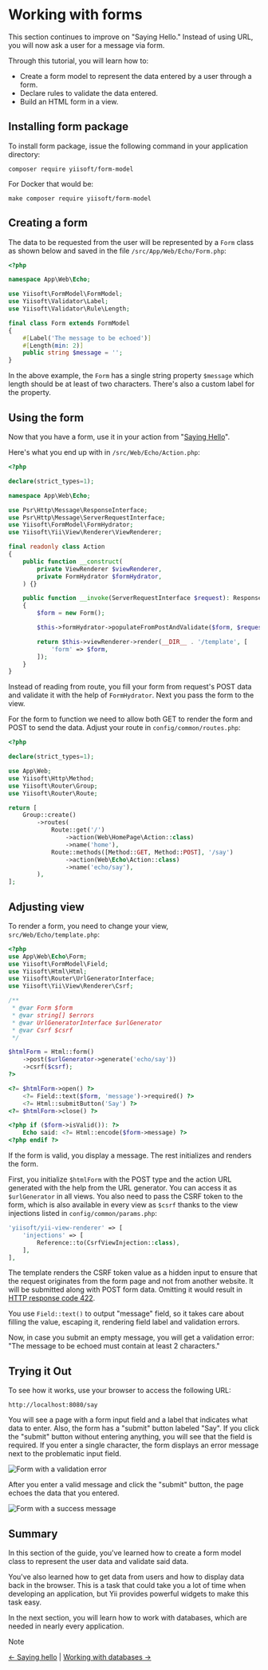 # Working with forms

This section continues to improve on "Saying Hello." Instead of using URL,
you will now ask a user for a message via form.

Through this tutorial, you will learn how to:

* Create a form model to represent the data entered by a user through a
  form.
* Declare rules to validate the data entered.
* Build an HTML form in a view.

## Installing form package

To install form package, issue the following command in your application
directory:

```
composer require yiisoft/form-model
```

For Docker that would be:

```
make composer require yiisoft/form-model
```

## Creating a form <span id="creating-form"></span>

The data to be requested from the user will be represented by a `Form` class
as shown below and saved in the file `/src/App/Web/Echo/Form.php`:

```php
<?php

namespace App\Web\Echo;

use Yiisoft\FormModel\FormModel;
use Yiisoft\Validator\Label;
use Yiisoft\Validator\Rule\Length;

final class Form extends FormModel
{
    #[Label('The message to be echoed')]
    #[Length(min: 2)]
    public string $message = '';
}
```

In the above example, the `Form` has a single string property `$message`
which length should be at least of two characters. There's also a custom
label for the property.

## Using the form <span id="using-form"></span> 

Now that you have a form, use it in your action from "[Saying
Hello](hello.md)".

Here's what you end up with in `/src/Web/Echo/Action.php`:

```php
<?php

declare(strict_types=1);

namespace App\Web\Echo;

use Psr\Http\Message\ResponseInterface;
use Psr\Http\Message\ServerRequestInterface;
use Yiisoft\FormModel\FormHydrator;
use Yiisoft\Yii\View\Renderer\ViewRenderer;

final readonly class Action
{
    public function __construct(
        private ViewRenderer $viewRenderer,
        private FormHydrator $formHydrator,
    ) {}

    public function __invoke(ServerRequestInterface $request): ResponseInterface
    {
        $form = new Form();        

        $this->formHydrator->populateFromPostAndValidate($form, $request);

        return $this->viewRenderer->render(__DIR__ . '/template', [
            'form' => $form,
        ]);
    }
}
```

Instead of reading from route, you fill your form from request's POST data
and validate it with the help of `FormHydrator`. Next you pass the form to
the view.

For the form to function we need to allow both GET to render the form and
POST to send the data.  Adjust your route in `config/common/routes.php`:

```php
<?php

declare(strict_types=1);

use App\Web;
use Yiisoft\Http\Method;
use Yiisoft\Router\Group;
use Yiisoft\Router\Route;

return [
    Group::create()
        ->routes(
            Route::get('/')
                ->action(Web\HomePage\Action::class)
                ->name('home'),
            Route::methods([Method::GET, Method::POST], '/say')
                ->action(Web\Echo\Action::class)
                ->name('echo/say'),
        ),
];
```

## Adjusting view

To render a form, you need to change your view, `src/Web/Echo/template.php`:

```php
<?php
use App\Web\Echo\Form;
use Yiisoft\FormModel\Field;
use Yiisoft\Html\Html;
use Yiisoft\Router\UrlGeneratorInterface;
use Yiisoft\Yii\View\Renderer\Csrf;

/**
 * @var Form $form
 * @var string[] $errors
 * @var UrlGeneratorInterface $urlGenerator
 * @var Csrf $csrf
 */

$htmlForm = Html::form()
    ->post($urlGenerator->generate('echo/say'))
    ->csrf($csrf);
?>

<?= $htmlForm->open() ?>
    <?= Field::text($form, 'message')->required() ?>
    <?= Html::submitButton('Say') ?>
<?= $htmlForm->close() ?>

<?php if ($form->isValid()): ?>
    Echo said: <?= Html::encode($form->message) ?>
<?php endif ?>
```

If the form is valid, you display a message. The rest initializes and
renders the form.

First, you initialize `$htmlForm` with the POST type and the action URL
generated with the help from the URL generator.  You can access it as
`$urlGenerator` in all views. You also need to pass the CSRF token to the
form, which is also available in every view as `$csrf` thanks to the view
injections listed in `config/common/params.php`:

```php
'yiisoft/yii-view-renderer' => [
    'injections' => [
        Reference::to(CsrfViewInjection::class),
    ],
],
```

The template renders the CSRF token value as a hidden input to ensure that
the request originates from the form page and not from another website. It
will be submitted along with POST form data. Omitting it would result in
[HTTP response code 422](https://tools.ietf.org/html/rfc4918#section-11.2).

You use `Field::text()` to output "message" field, so it takes care about
filling the value, escaping it, rendering field label and validation errors.

Now, in case you submit an empty message, you will get a validation error:
"The message to be echoed must contain at least 2 characters."

## Trying it Out <span id="trying-it-out"></span>

To see how it works, use your browser to access the following URL:

```
http://localhost:8080/say
```

You will see a page with a form input field and a label that indicates what
data to enter.  Also, the form has a "submit" button labeled "Say". If you
click the "submit" button without entering anything, you will see that the
field is required. If you enter a single character, the form displays an
error message next to the problematic input field.

![Form with a validation error](img/form-error.png)

After you enter a valid message and click the "submit" button, the page
echoes the data that you entered.

![Form with a success message](img/form-success.png)

## Summary <span id="summary"></span>

In this section of the guide, you've learned how to create a form model
class to represent the user data and validate said data.

You've also learned how to get data from users and how to display data back
in the browser.  This is a task that could take you a lot of time when
developing an application, but Yii provides powerful widgets to make this
task easy.

In the next section, you will learn how to work with databases, which are
needed in nearly every application.

> [!NOTE]
> [← Saying hello](hello.md) |
> [Working with databases →](databases.md)
